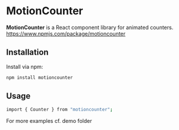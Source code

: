 # MotionCounter

**MotionCounter** is a React component library for animated counters.
https://www.npmjs.com/package/motioncounter

## Installation

Install via npm:

```bash
npm install motioncounter
```

## Usage

```bash
import { Counter } from "motioncounter";
```
For more examples cf. demo folder
